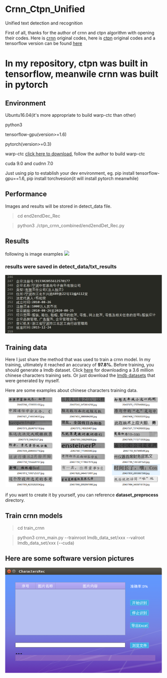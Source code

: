 # Crnn_Ctpn_Unified #
Unified text detection and recognition

First of all, thanks for the author of crnn and ctpn algorithm with opening their codes.
Here is [crnn](https://github.com/meijieru/crnn.pytorch) original codes, here is [ctpn](https://github.com/tianzhi0549/CTPN) original codes and a tensorflow version can be found [here](https://github.com/eragonruan/text-detection-ctpn)

# In my repository, ctpn was built in tensorflow, meanwile crnn was built in pytorch
## Environment 
 Ubuntu16.04(it's more appropriate to build warp-ctc than other)

 python3
 
 tensorflow-gpu(version>=1.6)
 
 pytorch(version>=0.3)
 
 warp-ctc [click here to download](https://github.com/SeanNaren/Warp-ctc), follow the author to build warp-ctc
 
 cuda 9.0 and cudnn 7.0
 
 Just using pip to establish your dev environment, eg. pip install tensorflow-gpu==1.6, pip install torchvesion(it will install pytorch meanwhile)
 
## Performance

 Images and results will be stored in detect_data file. 
 >cd end2endDec_Rec
 
 >python3 ./ctpn_crnn_combined/end2endDet_Rec.py
 
 ## Results
 following is image examples 
 ![](https://github.com/Sierkinhane/Crnn_Ctpn_Unified/raw/master/end2endDec_Rec/detect_data/detect_images/1.png)
 ### results were saved in detect_data/txt_results
 ![](https://github.com/Sierkinhane/LearningRecords/blob/master/results.png)
 
 ## Training data
 Here I just share the method that was used to train a crnn model.  In my training, ultimately it reached an accuracy of **97.8%.**
 Before training, you should generate a lmdb dataset. Click [here](https://pan.baidu.com/s/1ufYbnZAZ1q0AlK7yZ08cvQ) for downloading a 3.6 million chinese characters training sets. Or just download the [lmdb datasets]() that were generated by myself.
 
 Here are some examples about chinese characters training data.
 
 ![](https://github.com/Sierkinhane/LearningRecords/blob/master/chinese_char.png)
 
 if you want to create it by yourself, you can reference **dataset_preprocess** directory.
 
 ## Train crnn models
 > cd train_crnn
 
 > python3 crnn_main.py --trainroot lmdb_data_set/xxx --valroot lmdb_data_set/xxx (--cuda)
 
 
 ## Here are some software version pictures
 ![](https://github.com/Sierkinhane/LearningRecords/blob/master/software_version.png)
